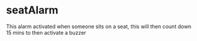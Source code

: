 # seatAlarm
This alarm activated when someone sits on a seat, this will then count down 15 mins to then activate a buzzer
